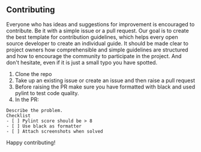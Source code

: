 ## Contributing

Everyone who has ideas and suggestions for improvement is encouraged to contribute. Be it with a simple issue or a pull request. Our goal is to create the best template for contribution guidelines, which helps every open source developer to create an individual guide. It should be made clear to project owners how comprehensible and simple guidelines are structured and how to encourage the community to participate in the project. And don't hesitate, even if it is just a small typo you have spotted.


1. Clone the repo
2. Take up an existing issue or create an issue and then raise a pull request
3. Before raising the PR make sure you have formatted with black and used pylint to test code quality.
4. In the PR:


```
Describe the problem. 
Checklist
- [ ] Pylint score should be > 8
- [ ] Use black as formatter
- [ ] Attach screenshots when solved
```

Happy contributing!
